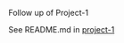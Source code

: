 Follow up of Project-1

See README.md in [project-1](https://github.com/nzou-credit-sesame/credit-score-movement-poc/tree/master/project-1) 
